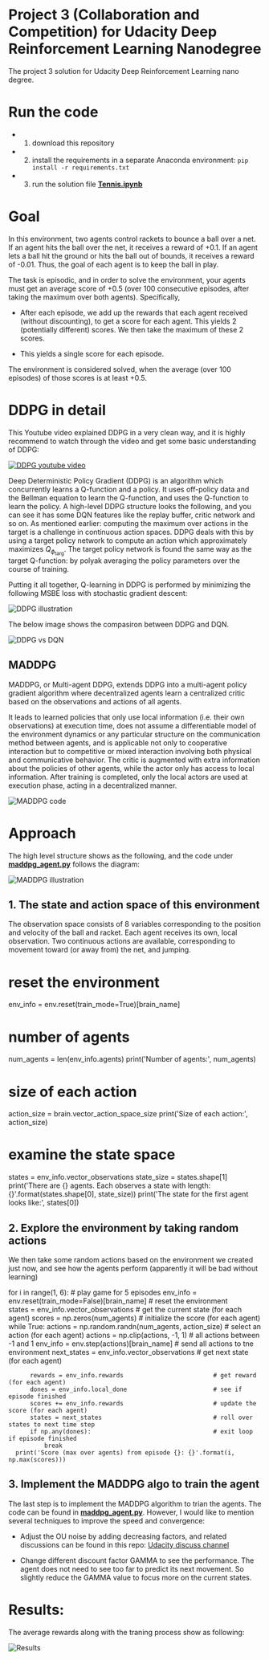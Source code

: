 # Project 3 (Collaboration and Competition) for Udacity Deep Reinforcement Learning Nanodegree

The project 3 solution for Udacity Deep Reinforcement Learning nano degree.

# Run the code

* 1. download this repository
* 2. install the requirements in a separate Anaconda environment: `pip install -r requirements.txt`
* 3. run the solution file [**Tennis.ipynb**](https://github.com/hynpu/drlnd_p2_reacher/blob/main/Continuous_Control.ipynb)

# Goal

In this environment, two agents control rackets to bounce a ball over a net. If an agent hits the ball over the net, it receives a reward of +0.1. If an agent lets a ball hit the ground or hits the ball out of bounds, it receives a reward of -0.01. Thus, the goal of each agent is to keep the ball in play.

The task is episodic, and in order to solve the environment, your agents must get an average score of +0.5 (over 100 consecutive episodes, after taking the maximum over both agents). Specifically,

* After each episode, we add up the rewards that each agent received (without discounting), to get a score for each agent. This yields 2 (potentially different) scores. We then take the maximum of these 2 scores.

* This yields a single score for each episode.

The environment is considered solved, when the average (over 100 episodes) of those scores is at least +0.5.

# DDPG in detail

This Youtube video explained DDPG in a very clean way, and it is highly recommend to watch through the video and get some basic understanding of DDPG: 

[![DDPG youtube video](https://github.com/hynpu/drlnd_p2_reacher/blob/main/images/youtube%20link.PNG)](https://www.youtube.com/watch?v=oydExwuuUCw)

Deep Deterministic Policy Gradient (DDPG) is an algorithm which concurrently learns a Q-function and a policy. It uses off-policy data and the Bellman equation to learn the Q-function, and uses the Q-function to learn the policy. A high-level DDPG structure looks the following, and you can see it has some DQN features like the replay buffer, critic network and so on. As mentioned earlier: computing the maximum over actions in the target is a challenge in continuous action spaces. DDPG deals with this by using a target policy network to compute an action which approximately maximizes $Q_{\phi_{\text{targ}}}$. The target policy network is found the same way as the target Q-function: by polyak averaging the policy parameters over the course of training.

Putting it all together, Q-learning in DDPG is performed by minimizing the following MSBE loss with stochastic gradient descent:

![DDPG illustration](https://github.com/hynpu/drlnd_p2_reacher/blob/main/images/ddpg%20eqn.png)

The below image shows the compasiron between DDPG and DQN. 

![DDPG vs DQN](https://github.com/hynpu/drlnd_p2_reacher/blob/main/images/dqn-ddpg.png)

## MADDPG

MADDPG, or Multi-agent DDPG, extends DDPG into a multi-agent policy gradient algorithm where decentralized agents learn a centralized critic based on the observations and actions of all agents. 

It leads to learned policies that only use local information (i.e. their own observations) at execution time, does not assume a differentiable model of the environment dynamics or any particular structure on the communication method between agents, and is applicable not only to cooperative interaction but to competitive or mixed interaction involving both physical and communicative behavior. The critic is augmented with extra information about the policies of other agents, while the actor only has access to local information. After training is completed, only the local actors are used at execution phase, acting in a decentralized manner.

![MADDPG code](https://github.com/hynpu/drlnd_p3_compet/blob/main/images/maddpg%20psudo%20code.png)

# Approach

The high level structure shows as the following, and the code under [**maddpg_agent.py**](https://github.com/hynpu/drlnd_p3_compet/blob/main/maddpg_agent.py) follows the diagram:

![MADDPG illustration](https://github.com/hynpu/drlnd_p3_compet/blob/main/images/Screen%20Shot%202022-06-26%20at%207.08.58%20PM.png)

## 1. The state and action space of this environment

The observation space consists of 8 variables corresponding to the position and velocity of the ball and racket. Each agent receives its own, local observation. Two continuous actions are available, corresponding to movement toward (or away from) the net, and jumping.

  # reset the environment
  env_info = env.reset(train_mode=True)[brain_name]

  # number of agents 
  num_agents = len(env_info.agents)
  print('Number of agents:', num_agents)

  # size of each action
  action_size = brain.vector_action_space_size
  print('Size of each action:', action_size)

  # examine the state space 
  states = env_info.vector_observations
  state_size = states.shape[1]
  print('There are {} agents. Each observes a state with length: {}'.format(states.shape[0], state_size))
  print('The state for the first agent looks like:', states[0])
    
## 2. Explore the environment by taking random actions

We then take some random actions based on the environment we created just now, and see how the agents perform (apparently it will be bad without learning)

  for i in range(1, 6):                                      # play game for 5 episodes
      env_info = env.reset(train_mode=False)[brain_name]     # reset the environment    
      states = env_info.vector_observations                  # get the current state (for each agent)
      scores = np.zeros(num_agents)                          # initialize the score (for each agent)
      while True:
          actions = np.random.randn(num_agents, action_size) # select an action (for each agent)
          actions = np.clip(actions, -1, 1)                  # all actions between -1 and 1
          env_info = env.step(actions)[brain_name]           # send all actions to tne environment
          next_states = env_info.vector_observations         # get next state (for each agent)

          rewards = env_info.rewards                         # get reward (for each agent)
          dones = env_info.local_done                        # see if episode finished
          scores += env_info.rewards                         # update the score (for each agent)
          states = next_states                               # roll over states to next time step
          if np.any(dones):                                  # exit loop if episode finished
              break
      print('Score (max over agents) from episode {}: {}'.format(i, np.max(scores)))

## 3. Implement the MADDPG algo to train the agent

The last step is to implement the MADDPG algorithm to trian the agents. The code can be found in [**maddpg_agent.py**](https://github.com/hynpu/drlnd_p3_compet/blob/main/maddpg_agent.py). However, I would like to mention several techniques to improve the speed and convergence:

  * Adjust the OU noise by adding decreasing factors, and related discussions can be found in this repo: [Udacity discuss channel](https://knowledge.udacity.com/questions/25366)

  * Change different discount factor GAMMA to see the performance. The agent does not need to see too far to predict its next movement. So slightly reduce the GAMMA value to focus more on the current states.



# Results:

The average rewards along with the traning process show as following:

![Results](https://github.com/hynpu/drlnd_p3_compet/blob/main/images/results.png)
